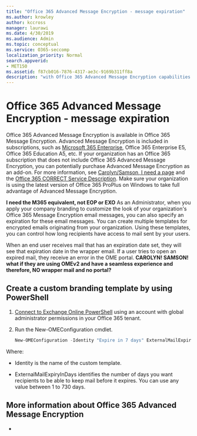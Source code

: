 ```yaml
---
title: "Office 365 Advanced Message Encryption - message expiration"
ms.author: krowley
author: kccross
manager: laurawi
ms.date: 4/30/2019
ms.audience: Admin
ms.topic: conceptual
ms.service: O365-seccomp
localization_priority: Normal
search.appverid:
- MET150
ms.assetid: f87cb016-7876-4317-ae3c-9169b311ff8a
description: "with Office 365 Advanced Message Encryption capabilities on top of Office 365 Message Encryption, you can extend your email security by setting an expiration date on emails through a custom branded template."
---
```


# Office 365 Advanced Message Encryption - message expiration

Office 365 Advanced Message Encryption is available in Office 365 Message Encryption. Advanced Message Encryption is included in subscriptions, such as [Microsoft 365 Enterprise](https://www.microsoft.com/microsoft-365/enterprise/home), Office 365 Enterprise E5, Office 365 Education A5, etc. If your organization has an Office 365 subscription that does not include Office 365 Advanced Message Encryption, you can potentially purchase Advanced Message Encryption as an add-on. For more information, see [Carolyn/Samson, I need a page](https://products.office.com/TBD) and the [Office 365 CORRECT Service Description](https://docs.microsoft.com/office365/servicedescriptions/TBD). Make sure your organization is using the latest version of Office 365 ProPlus on Windows to take full advantage of Advanced Message Encryption.

**I need the M365 equivalent, not EOP or EXO** As an Administrator, when you apply your company branding to customize the look of your organization's Office 365 Message Encryption email messages, you can also specify an expiration for these email messages. You can create multiple templates for encrypted emails originating from your organization. Using these templates, you can control how long recipients have access to mail sent by your users.

When an end user receives mail that has an expiration date set, they will see that expiration date in the wrapper email. If a user tries to open an expired mail, they receive an error in the OME portal. **CAROLYN! SAMSON! what if they are using OMEv2 and have a seamless experience and therefore, NO wrapper mail and no portal?**

## Create a custom branding template by using PowerShell

1. [Connect to Exchange Online PowerShell](https://docs.microsoft.com/en-us/powershell/exchange/exchange-online/connect-to-exchange-online-powershell/connect-to-exchange-online-powershell) using an account with global administrator permissions in your Office 365 tenant.

2. Run the New-OMEConfiguration cmdlet.

     ```powershell
     New-OMEConfiguration -Identity "Expire in 7 days" ExternalMailExpiryInDays 7
     ```

Where:

- Identity is the name of the custom template.

- ExternalMailExpiryInDays identifies the number of days you want recipients to be able to keep mail before it expires. You can use any value between 1 to 730 days.

## More information about Office 365 Advanced Message Encryption

- 